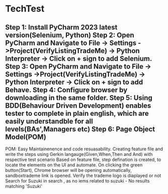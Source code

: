 # TechTest
Step 1: Install PyCharm 2023 latest version(Selenium, Python)
Step 2: Open PyCharm and Navigate to File -> Settings ->Project(VerifyListingTradeMe) -> Python Interpreter -> Click on + sign to add Selenium.
Step 3: Open PyCharm and Navigate to File -> Settings ->Project(VerifyListingTradeMe) -> Python Interpreter -> Click on + sign to add Behave.
Step 4: Configure browser by downloading in the same folder.
Step 5: Using BDD(Behaviour Driven Development) enables tester to complete in plain english, which are easily understandble for all levels(BAs',Managers etc)
Step 6: Page Object Model(POM)
------------------------------------------
POM: Easy Maintainenence and code resuasability.
Creating feature file and write the steps using Gerkin langauge(Given,When,Then and And) with respective test scenario
Based on feature file, step defination is created, to locate the elements on the UI and automate.
On clicking the green button(Start), Chrome browser will be opening automatically, sandboxtrademe link is opened.
Verify the trademe logo is diaplayed or not
Search for Suzuki in search , as no iems related to suzuki - No results matching 'Suzuki'

